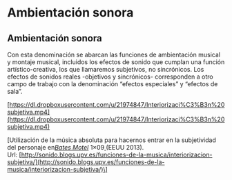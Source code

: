 # Ambientación sonora

## Ambientación sonora

Con esta denominación se abarcan las funciones de ambientación musical y montaje musical, incluidos los efectos de sonido que cumplan una función artístico-creativa, los que llamaremos subjetivos, no sincrónicos. Los efectos de sonidos reales -objetivos y sincrónicos- corresponden a otro campo de trabajo con la denominación “efectos especiales” y “efectos de sala”.

[https://dl.dropboxusercontent.com/u/21974847/Interiorizaci%C3%B3n%20subjetiva.mp4](https://dl.dropboxusercontent.com/u/21974847/Interiorizaci%C3%B3n%20subjetiva.mp4)

\[Utilización de la música absoluta para hacernos entrar en la subjetividad del personaje en[_Bates Motel_](http://www.imdb.com/title/tt2188671/?ref_=nv_sr_1) 1×09[ ](http://www.imdb.com/title/tt1442462/?ref_=nv_sr_1)(EEUU 2013). Url: [http://sonido.blogs.upv.es/funciones-de-la-musica/interiorizacion-subjetiva/](http://sonido.blogs.upv.es/funciones-de-la-musica/interiorizacion-subjetiva/)\]